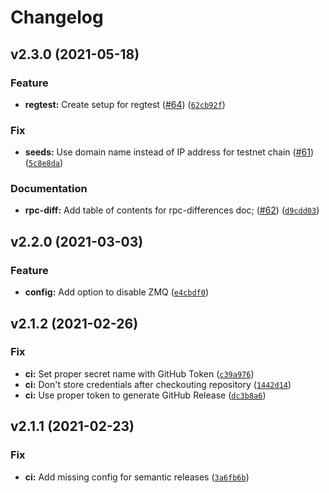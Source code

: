 # Changelog

<!--next-version-placeholder-->

## v2.3.0 (2021-05-18)
### Feature
* **regtest:** Create setup for regtest ([#64](https://github.com/bitcoinvault/bitcoinvault/issues/64)) ([`62cb92f`](https://github.com/bitcoinvault/bitcoinvault/commit/62cb92f60ed783fdfefaed3a90b44d821735fec9))

### Fix
* **seeds:** Use domain name instead of IP address for testnet chain ([#61](https://github.com/bitcoinvault/bitcoinvault/issues/61)) ([`5c8e8da`](https://github.com/bitcoinvault/bitcoinvault/commit/5c8e8daec635296221d3552be4150386d7f1139c))

### Documentation
* **rpc-diff:** Add table of contents for rpc-differences doc; ([#62](https://github.com/bitcoinvault/bitcoinvault/issues/62)) ([`d9cdd03`](https://github.com/bitcoinvault/bitcoinvault/commit/d9cdd034aeafca0dc79871fa749c5333d4dbfadd))

## v2.2.0 (2021-03-03)
### Feature
* **config:** Add option to disable ZMQ ([`e4cbdf0`](https://github.com/bitcoinvault/bitcoinvault/commit/e4cbdf094e96a27db37249195278997338191657))

## v2.1.2 (2021-02-26)
### Fix
* **ci:** Set proper secret name with GitHub Token ([`c39a976`](https://github.com/bitcoinvault/bitcoinvault/commit/c39a976f114b8f3dd144f7d307a894f48e6368c0))
* **ci:** Don't store credentials after checkouting repository ([`1442d14`](https://github.com/bitcoinvault/bitcoinvault/commit/1442d14d1e71abe4db2d656db30a58fbb9a6f9e7))
* **ci:** Use proper token to generate GitHub Release ([`dc3b8a6`](https://github.com/bitcoinvault/bitcoinvault/commit/dc3b8a646bc2ce994258785a6a6cae4513e3e571))

## v2.1.1 (2021-02-23)
### Fix
* **ci:** Add missing config for semantic releases ([`3a6fb6b`](https://github.com/bitcoinvault/bitcoinvault/commit/3a6fb6bad1a03cf5a24ff290384d2189238f1930))
